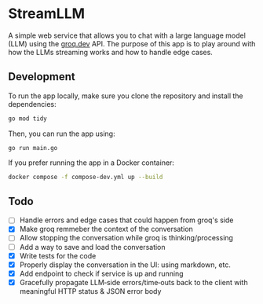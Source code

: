 # StreamLLM
A simple web service that allows you to chat with a large language model (LLM) using the [groq.dev](https://groq.dev) API.
The purpose of this app is to play around with how the LLMs streaming works and how to handle edge cases.


## Development
To run the app locally, make sure you clone the repository and install the dependencies:
```bash
go mod tidy
```

Then, you can run the app using:
```golang
go run main.go
```

If you prefer running the app in a Docker container:
```bash
docker compose -f compose-dev.yml up --build
```

## Todo
- [ ] Handle errors and edge cases that could happen from groq's side
- [X] Make groq remmeber the context of the conversation
- [ ] Allow stopping the conversation while groq is thinking/processing
- [ ] Add a way to save and load the conversation
- [X] Write tests for the code
- [X] Properly display the conversation in the UI: using markdown, etc.
- [X] Add endpoint to check if service is up and running
- [X] Gracefully propagate LLM‑side errors/time‑outs back to the client with meaningful HTTP status & JSON error body
